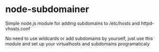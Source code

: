 # node-subdomainer
Simple node.js module for adding subdomains to /etc/hosts and httpd-vhosts.conf

No need to use wildcards or add subdomains by yourself, just use this module and set up your virtualhosts and subdomains programaticaly
